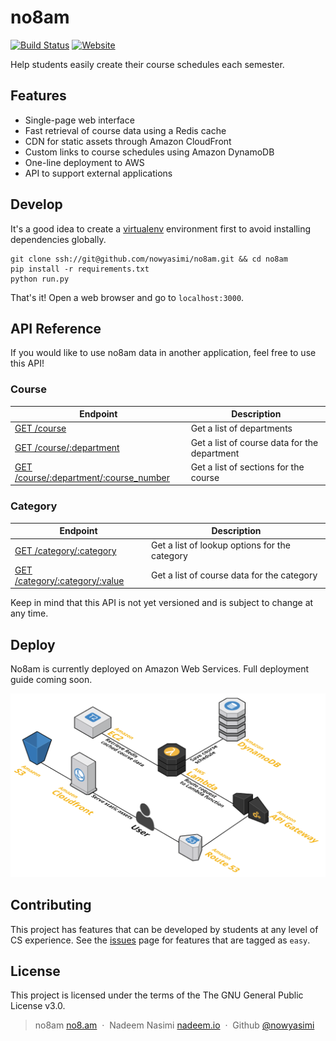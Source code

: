 no8am
==================
[![Build Status](https://travis-ci.com/nowyasimi/no8am.svg?token=xptabDthiPrFvZ5xLTzX&branch=master)](https://travis-ci.com/nowyasimi/no8am)
[![Website](https://img.shields.io/website/https/no8.am.svg)](https://no8.am)

Help students easily create their course schedules each semester.


Features
-------

* Single-page web interface
* Fast retrieval of course data using a Redis cache
* CDN for static assets through Amazon CloudFront
* Custom links to course schedules using Amazon DynamoDB
* One-line deployment to AWS
* API to support external applications


Develop
-------

It's a good idea to create a [virtualenv](http://docs.python-guide.org/en/latest/dev/virtualenvs/) environment first to avoid installing dependencies globally.


    git clone ssh://git@github.com/nowyasimi/no8am.git && cd no8am
    pip install -r requirements.txt
    python run.py

That's it! Open a web browser and go to `localhost:3000`.


API Reference
-------

If you would like to use no8am data in another application, feel free to use this API!

### Course

| Endpoint | Description |
| ---- | --------------- |
| [GET /course](https://no8.am/course) | Get a list of departments |
| [GET /course/:department](https://no8.am/course/CSCI) | Get a list of course data for the department |
| [GET /course/:department/:course_number](https://no8.am/course/CSCI/203) | Get a list of sections for the course |

### Category

| Endpoint | Description |
| ---- | --------------- |
| [GET /category/:category](https://no8.am/category/ccc) | Get a list of lookup options for the category |
| [GET /category/:category/:value](https://no8.am/category/ccc/NSMC) | Get a list of course data for the category |

Keep in mind that this API is not yet versioned and is subject to change at any time.


Deploy
-------

No8am is currently deployed on Amazon Web Services. Full deployment guide coming soon.

![AWS diagram](docs/aws-diagram.png)



Contributing
-------

This project has features that can be developed by students at any level of
CS experience. See the [issues](https://github.com/nowyasimi/no8am/issues)
page for features that are tagged as `easy`.

License
-------

This project is licensed under the terms of the The GNU General Public License v3.0.

> no8am [no8.am](https://no8.am) &nbsp;&middot;&nbsp;
> Nadeem Nasimi [nadeem.io](http://nadeem.io) &nbsp;&middot;&nbsp;
> Github [@nowyasimi](https://github.com/nowyasimi)
